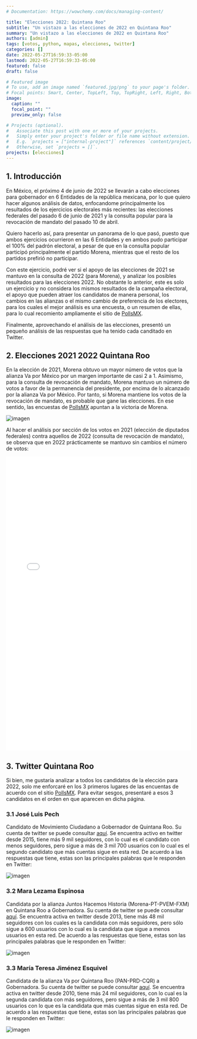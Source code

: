 ```yaml
---
# Documentation: https://wowchemy.com/docs/managing-content/

title: "Elecciones 2022: Quintana Roo"
subtitle: "Un vistazo a las elecciones de 2022 en Quintana Roo"
summary: "Un vistazo a las elecciones de 2022 en Quintana Roo"
authors: [admin]
tags: [votos, python, mapas, elecciones, twitter]
categories: []
date: 2022-05-27T16:59:33-05:00
lastmod: 2022-05-27T16:59:33-05:00
featured: false
draft: false

# Featured image
# To use, add an image named `featured.jpg/png` to your page's folder.
# Focal points: Smart, Center, TopLeft, Top, TopRight, Left, Right, BottomLeft, Bottom, BottomRight.
image:
  caption: ""
  focal_point: ""
  preview_only: false

# Projects (optional).
#   Associate this post with one or more of your projects.
#   Simply enter your project's folder or file name without extension.
#   E.g. `projects = ["internal-project"]` references `content/project/deep-learning/index.md`.
#   Otherwise, set `projects = []`.
projects: [elecciones]
---
```


## 1. Introducción

En México, el próximo 4 de junio de 2022 se llevarán a cabo elecciones para gobernador en 6 Entidades de la república mexicana, por lo que quiero hacer algunos análisis de datos, enfocandome principalmente los resultados de los ejercicios electorales más recientes: las elecciones federales del pasado 6 de junio de 2021 y la consulta popular para la revocación de mandato del pasado 10 de abril.

Quiero hacerlo así, para presentar un panorama de lo que pasó, puesto que ambos ejercicios ocurrieron en las 6 Entidades y en ambos pudo participar el 100% del padrón electoral, a pesar de que en la consulta popular participó principalmente el partido Morena, mientras que el resto de los partidos prefirió no participar.

Con este ejercicio, podré ver si el apoyo de las elecciones de 2021 se mantuvo en la consulta de 2022 (para Morena), y analizar los posibles resultados para las elecciones 2022. No obstante lo anterior, este es solo un ejercicio y no considera los mismos resultados de la campaña electoral, el apoyo que pueden atraer los candidatos de manera personal, los cambios en las alianzas o el mismo cambio de preferencia de los electores, para los cuales el mejor análisis es una encuesta, o un resumen de ellas, para lo cual recomiento ampliamente el sitio de [PollsMX](https://www.polls.mx).

Finalmente, aprovechando el análisis de las elecciones, presentó un pequeño análisis de las respuestas que ha tenido cada canditado en Twitter. 

## 2. Elecciones 2021 2022 Quintana Roo

En la elección de 2021, Morena obtuvo un mayor número de votos que la alianza Va por México por un margen importante de casi 2 a 1. Asimismo, para la consulta de revocación de mandato, Morena mantuvo un número de votos a favor de la permanencia del presidente, por encima de lo alcanzado por la alianza Va por México. Por tanto, si Morena mantiene los votos de la revocación de mandato, es probable que gane las elecciones. En ese sentido, las encuestas de [PollsMX](https://www.polls.mx/elecciones/2022/estado/quintana-roo) apuntan a la victoria de Morena.

![imagen](./static/votos2122_qroo.png)

Al hacer el análisis por sección de los votos en 2021 (elección de diputados federales) contra aquellos de 2022 (consulta de revocación de mandato), se observa que en 2022 prácticamente se mantuvo sin cambios el número de votos:

<iframe
    src='./static/qroo.html'
    width='100%'
    height='800px'
    style='border:none;'>
</iframe>

## 3. Twitter Quintana Roo

Si bien, me gustaría analizar a todos los candidatos de la elección para 2022, solo me enforcaré en los 3 primeros lugares de las encuentas de acuerdo con el sitio [PollsMX](https://www.polls.mx/elecciones/2022/estado/quintana-roo). Para evitar sesgos, presentaré a esos 3 candidatos en el orden en que aparecen en dicha página.

### 3.1 José Luis Pech

Candidato de Movimiento Ciudadano a Gobernador de Quintana Roo. Su cuenta de twitter se puede consultar [aquí](https://twitter.com/DrJLPech). Se encuentra activo en twitter desde 2015, tiene más 9 mil seguidores, con lo cual es el candidato con menos seguidores, pero sigue a más de 3 mil 700 usuarios con lo cual es el segundo candidato que más cuentas sigue en esta red. De acuerdo a las respuestas que tiene, estas son las principales palabras que le responden en Twitter:

![imagen](./static/qroo1.png)

### 3.2 Mara Lezama Espinosa

Candidata por la alianza Juntos Hacemos Historia (Morena-PT-PVEM-FXM) en Quintana Roo a Gobernadora. Su cuenta de twitter se puede consultar [aquí](https://twitter.com/MaraLezama). Se encuentra activa en twitter desde 2013, tiene más 48 mil seguidores con los cuales es la candidata con más seguidores, pero sólo sigue a 600 usuarios con lo cual es la candidata que sigue a menos usuarios en esta red. De acuerdo a las respuestas que tiene, estas son las principales palabras que le responden en Twitter:

![imagen](./static/qroo2.png)

### 3.3 María Teresa Jiménez Esquivel

Candidata de la alianza Va por Quintana Roo (PAN-PRD-CQR) a Gobernadora. Su cuenta de twitter se puede consultar [aquí](https://twitter.com/LauFdzOficial). Se encuentra activa en twitter desde 2010, tiene más 24 mil seguidores, con lo cual es la segunda candidata con más seguidores, pero sigue a más de 3 mil 800 usuarios con lo que es la candidata que más cuentas sigue en esta red. De acuerdo a las respuestas que tiene, estas son las principales palabras que le responden en Twitter:

![imagen](./static/qroo3.png)